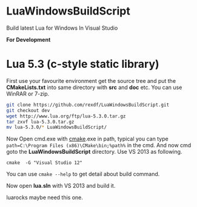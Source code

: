 # LuaWindowsBuildScript
Build latest Lua for Windows In Visual Studio


**For Development**

# Lua 5.3 (c-style static library)

First use your favourite environment get the source tree and put the **CMakeLists.txt** into same directory with **src** and **doc** etc. You can use WinRAR or 7-zip.

```bash
git clone https://github.com/rexdf/LuaWindowsBuildScript.git
git checkout dev
wget http://www.lua.org/ftp/lua-5.3.0.tar.gz
tar zxvf lua-5.3.0.tar.gz
mv lua-5.3.0/* LuaWindowsBuildScript/
```

Now Open cmd.exe with [cmake](http://www.cmake.org).exe in path, typical you can type `path=C:\Program Files (x86)\CMake\bin;%path%` in the cmd. And now cmd goto the **LuaWindowsBuildScript** directory. Use VS 2013 as following.

	cmake  -G "Visual Studio 12"

You can use `cmake --help` to get detail about build command.

Now open **lua.sln** with VS 2013 and build it.


luarocks maybe need this one.